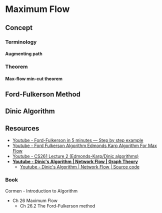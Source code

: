 # Maximum Flow

## Concept

### Terminology

#### Augmenting path

### Theorem

#### Max-flow min-cut theorem

## Ford-Fulkerson Method

## Dinic Algorithm

## Resources

* [Youtube - Ford-Fulkerson in 5 minutes — Step by step example](https://www.youtube.com/watch?v=Tl90tNtKvxs)
* [Youtube - Ford Fulkerson Algorithm Edmonds Karp Algorithm For Max Flow](https://www.youtube.com/watch?v=GiN3jRdgxU4)
* [Youtube - CS261 Lecture 2 (Edmonds-Karp/Dinic algorithms)](https://www.youtube.com/watch?v=uM06jHdIC70)
* [**Youtube - Dinic's Algorithm | Network Flow | Graph Theory**](https://www.youtube.com/watch?v=M6cm8UeeziI)
  * [Youtube - Dinic's Algorithm | Network Flow | Source code](https://www.youtube.com/watch?v=_SdF4KK_dyM)

### Book

Cormen - Introduction to Algorithm

* Ch 26 Maximum Flow
  * Ch 26.2 The Ford-Fulkerson method
